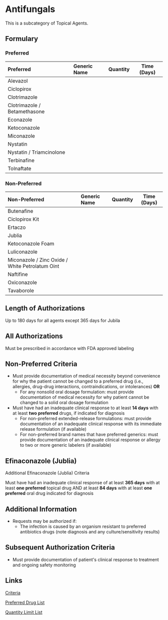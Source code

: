 # Antifungals

This is a subcategory of Topical Agents.

## Formulary

### Preferred

| Preferred                  | Generic Name | Quantity | Time (Days) |
| :------------------------- | :----------- | :------: | :---------: |
| Alevazol                   |              |          |             |
| Ciclopirox                 |              |          |             |
| Clotrimazole               |              |          |             |
| Clotrimazole / Betamethasone |              |          |             |
| Econazole                  |              |          |             |
| Ketoconazole               |              |          |             |
| Miconazole                 |              |          |             |
| Nystatin                   |              |          |             |
| Nystatin / Triamcinolone     |              |          |             |
| Terbinafine                |              |          |             |
| Tolnaftate                 |              |          |             |

### Non-Preferred

| Non-Preferred                               | Generic Name | Quantity | Time (Days) |
| :------------------------------------------ | :----------- | :------: | :---------: |
| Butenafine                                  |              |          |             |
| Ciclopirox Kit                              |              |          |             |
| Ertaczo                                     |              |          |             |
| Jublia                                      |              |          |             |
| Ketoconazole Foam                           |              |          |             |
| Luliconazole                                |              |          |             |
| Miconazole / Zinc Oxide / White Petrolatum Oint |              |          |             |
| Naftifine                                   |              |          |             |
| Oxiconazole                                 |              |          |             |
| Tavaborole                                  |              |          |             |

## Length of Authorizations

Up to 180 days for all agents except 365 days for Jubila

## All Authorizations

Must be prescribed in accordance with FDA approved labeling

## Non-Preferred Criteria

- Must provide documentation of medical necessity beyond convenience for why the patient cannot be changed to a preferred drug (i.e., allergies, drug-drug interactions, contraindications, or intolerances) **OR**
    - For any nonsolid oral dosage formulation: must provide documentation of medical necessity for why patient cannot be changed to a solid oral dosage formulation
- Must have had an inadequate clinical response to at least **14 days** with at least **two preferred** drugs, if indicated for diagnosis
    - For non-preferred extended-release formulations: must provide documentation of an inadequate clinical response with its immediate release formulation (if available)
    - For non-preferred brand names that have preferred generics: must provide documentation of an inadequate clinical response or allergy to two or more generic labelers (if available)

## Efinaconazole (Jublia)

Additional Efinaconazole (Jublia) Criteria

Must have had an inadequate clinical response of at least **365 days** with at least **one preferred** topical drug AND at least **84 days** with at least **one preferred** oral drug indicated for diagnosis

## Additional Information

- Requests may be authorized if:
    - The infection is caused by an organism resistant to preferred antibiotics drugs (note diagnosis and any culture/sensitivity results)

## Subsequent Authorization Criteria

- Must provide documentation of patient's clinical response to treatment and ongoing safety monitoring

## Links

[Criteria](https://pharmacy.medicaid.ohio.gov/sites/default/files/20230101_UPDL%20_Criteria_APPROVED.pdf#page=100)

[Preferred Drug List](https://pharmacy.medicaid.ohio.gov/sites/default/files/20230101_UPDL_APPROVED_12.13.22.pdf#page=32)

[Quantity Limit List](https://pharmacy.medicaid.ohio.gov/sites/default/files/20230101_Ohio_Medicaid_Quantity_Document_APPROVED.pdf)
